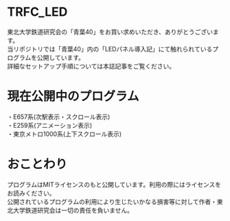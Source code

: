 # TRFC_LED
東北大学鉄道研究会の「青葉40」をお買い求めいただき、ありがとうございます。  
当リポジトリでは「青葉40」内の「LEDパネル導入記」にて触れられているプログラムを公開しています。  
詳細なセットアップ手順については本誌記事をご覧ください。 
# 現在公開中のプログラム
・E657系(次駅表示・スクロール表示)  
・E259系(アニメーション表示)  
・東京メトロ1000系(上下スクロール表示)
# おことわり
プログラムはMITライセンスのもと公開しています。利用の際にはライセンスをお読みください。  
公開されているプログラムの利用により生じたいかなる損害等に対して作者・東北大学鉄道研究会は一切の責任を負いません。

